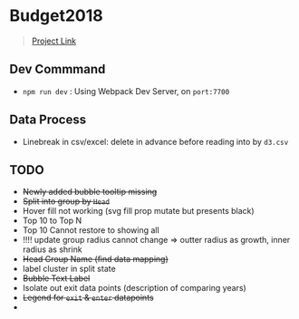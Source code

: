 # Budget2018
> [Project Link](https://roytangrb.github.io/Budget2018/)

## Dev Commmand
* `npm run dev` : Using Webpack Dev Server, on `port:7700`

## Data Process
- Linebreak in csv/excel: delete in advance before reading into by `d3.csv`

## TODO
* ~~Newly added bubble tooltip missing~~
* ~~Split into group by `Head`~~
* Hover fill not working (svg fill prop mutate but presents black)
* Top 10 to Top N
* Top 10 Cannot restore to showing all
* !!!! update group radius cannot change => outter radius as growth, inner radius as shrink
* ~~Head Group Name (find data mapping)~~
* label cluster in split state
* ~~Bubble Text Label~~
* Isolate out exit data points (description of comparing years)
* ~~Legend for `exit` & `enter` datapoints~~
* 